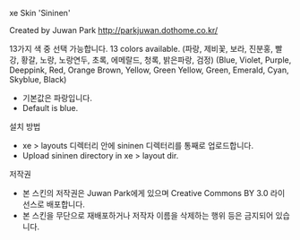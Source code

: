 xe Skin 'Sininen'

Created by Juwan Park
http://parkjuwan.dothome.co.kr/

13가지 색 중 선택 가능합니다.
13 colors available.
(파랑, 제비꽃, 보라, 진분홍, 빨강, 황갈, 노랑, 노랑연두, 초록, 에메랄드, 청록, 밝은파랑, 검정)
(Blue, Violet, Purple, Deeppink, Red, Orange Brown, Yellow, Green Yellow, Green, Emerald, Cyan, Skyblue, Black)
* 기본값은 파랑입니다.
* Default is blue.

설치 방법
* xe > layouts 디렉터리 안에 sininen 디렉터리를 통째로 업로드합니다.
* Upload sininen directory in xe > layout dir.

저작권
* 본 스킨의 저작권은 Juwan Park에게 있으며 Creative Commons BY 3.0 라이선스로 배포합니다.
* 본 스킨을 무단으로 재배포하거나 저작자 이름을 삭제하는 행위 등은 금지되어 있습니다.

